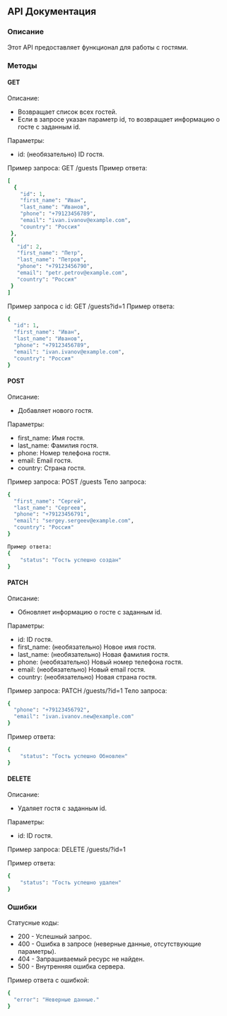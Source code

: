 ## API Документация

### Описание

Этот API предоставляет функционал для работы с гостями. 

### Методы

#### GET

Описание:

* Возвращает список всех гостей.
* Если в запросе указан параметр id, то возвращает информацию о госте с заданным id.

Параметры:

* id: (необязательно) ID гостя.

Пример запроса:
GET /guests 
Пример ответа:
```ruby
[
  {
    "id": 1,
    "first_name": "Иван",
    "last_name": "Иванов",
    "phone": "+79123456789",
    "email": "ivan.ivanov@example.com",
    "country": "Россия"
 },
 {
   "id": 2,
   "first_name": "Петр",
   "last_name": "Петров",
   "phone": "+79123456790",
   "email": "petr.petrov@example.com",
   "country": "Россия"
 }
]
```
Пример запроса с id:
GET /guests?id=1
Пример ответа:
```ruby
{
  "id": 1,
  "first_name": "Иван",
  "last_name": "Иванов",
  "phone": "+79123456789",
  "email": "ivan.ivanov@example.com",
  "country": "Россия"
}
```
#### POST

Описание:

* Добавляет нового гостя.

Параметры:

* first_name: Имя гостя.
* last_name: Фамилия гостя.
* phone: Номер телефона гостя.
* email: Email гостя.
* country: Страна гостя.

Пример запроса:
POST /guests
Тело запроса:
```ruby
{
  "first_name": "Сергей",
  "last_name": "Сергеев",
  "phone": "+79123456791",
  "email": "sergey.sergeev@example.com",
  "country": "Россия"
}
```
```ruby
Пример ответа:
{
    "status": "Гость успешно создан"
}
```
#### PATCH

Описание:

* Обновляет информацию о госте с заданным id.

Параметры:

* id: ID гостя.
* first_name: (необязательно) Новое имя гостя.
* last_name: (необязательно) Новая фамилия гостя.
* phone: (необязательно) Новый номер телефона гостя.
* email: (необязательно) Новый email гостя.
* country: (необязательно) Новая страна гостя.

Пример запроса:
PATCH /guests/?id=1
Тело запроса:
```ruby
{
  "phone": "+79123456792",
  "email": "ivan.ivanov.new@example.com"
}
```
Пример ответа:
```ruby
{
    "status": "Гость успешно Обновлен"
}
```
#### DELETE

Описание:

* Удаляет гостя с заданным id.

Параметры:

* id: ID гостя.

Пример запроса:
DELETE /guests/?id=1

Пример ответа:
```ruby
{
    "status": "Гость успешно удален"
}
```
### Ошибки

Статусные коды:

* 200 - Успешный запрос.
* 400 - Ошибка в запросе (неверные данные, отсутствующие параметры).
* 404 - Запрашиваемый ресурс не найден.
* 500 - Внутренняя ошибка сервера.

Пример ответа с ошибкой:
```ruby
{
  "error": "Неверные данные."
}
```
